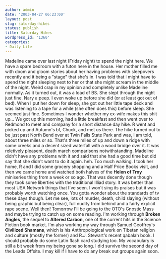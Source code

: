```yaml
---
author: admin
date: '2003-04-27 06:23:00'
layout: post
slug: saturday-hikes
status: publish
title: Saturday Hikes
wordpress_id: '1360'
categories:
- Daily Life
---
```


Madeline came over last night (Friday night) to spend the night here. We
have a spare bedroom with a futon here in the house. Her mother filled
me with doom and gloom stories about her having problems with sleepovers
recently and it being a "stage" that she's in. I was told that I might
have to spend the night sleeping next to her or that she might scream in
the middle of the night. Weird crap in my opinion and completely unlike
Madeline normally. As it turned out, it was a load of BS. She slept
through the night just fine. Nary a peep. I even woke up before she did
(or at least got out of bed). When I put her down for sleep, she got out
her little tape deck and was listening to a tape for a while (she often
does this) before sleep. She seemed just fine. Sometimes I wonder
whether my ex-wife makes this shit up... We got up this morning, had a
little breakfast and then went over to Redmond to meet and company for a
short distance day hike. R went and picked up and Autumn's bf, Chuck,
and met us there. The hike turned out to be just past North Bend over at
Twin Falls State Park and was, I am told, about three miles or so.
That's three miles of up and down a ridge with some creeks and a decent
sized waterfall with a wood bridge over it. It was reletively pleasent,
death march comparisons notwithstanding. Madeline didn't have any
problems with it and said that she had a good time but did say that she
didn't want to do it again. heh. Too much walking. I took her home, R
and I did some grocery shopping and a Half Price Books visit, and then
we came home and watched both halves of the **Helen of Troy** miniseries
thing from a week or so ago. That was decently done though they took
some liberties with the traditional Illiad story. It was better than
most USA Network things that I've seen. I won't sing its praises but it
was probably worth watching once. You gotta wonder about the standards
of tv these days though. Let me see, lots of murder, death, child
slaying (without being graphic but being clear), full nudity from behind
and a fairly explicit rape scene. Well then! Tomorrow I'll be going to
the OTO's Gnostic Mass and maybe trying to catch up on some reading. I'm
working through **Broken Angles**, the sequel to **Altered Carbon,** one
of the current hits in the Science Fiction book market. I'm also working
my way through Samuel Geoffrey's **Civilized Shamans**, which is his
Anthropological work on Tibetan religion and culture (mostly the former)
and R.J. Stewart's recent qabalah book. I should probably do some Latin
flash card studying too. My vocabulary is still a bit week from my being
gone so long. I did survive the second day of the Leads Offsite. I may
kill if I have to do any break out groups again soon.
